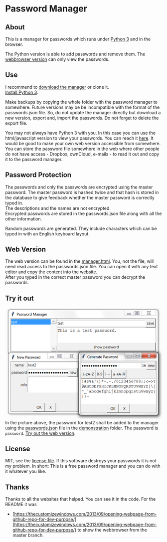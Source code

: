 Password Manager
================

About
-----

This is a manager for passwords which runs under [Python 3](https://www.python.org/downloads/) and in the browser.

The Python version is able to add passwords and remove them. The [webbrowser version](http://rawgit.com/niccokunzmann/PasswordManager/master/manager.html) can only view the passwords.

Use
---

I recommend to [download the manager](https://github.com/niccokunzmann/PasswordManager/archive/master.zip) or clone it.  
[Install Python 3](https://www.python.org/downloads/).  

Make backups by copying the whole folder with the password manager to somewhere.
Future versions may be be incompatible with the format of the passwords.json file. So, do not update the manager directly but download a new version, export and, import the passwords. Do not forget to delete the export file.

You may not always have Python 3 with you. In this case you can use the html/javascript version to view your passwords. You can reach it [here](http://rawgit.com/niccokunzmann/PasswordManager/master/manager.html). It would be good to make your own web version accessible from somewhere.  You can store the password file somewhere in the web where other people do not have access - Dropbox, ownCloud, e-mails - to read it out and copy it to the password manager.

Password Protection
-------------------

The passwords and only the passwords are encrypted using the master password. The master password is hashed twice and that hash is stored in the database to give feedback whether the master password is correctly typed in.  
The descriptions and the names are not encrypted.  
Encrypted passwords are stored in the passwords.json file along with all the other information. 

Random passwords are generated. They include characters which can be typed in with an English keyboard layout.

Web Version
-----------

The web version can be found in the [manager.html](http://rawgit.com/niccokunzmann/PasswordManager/master/manager.html). You, not the file, will need read access to the passwords.json file. You can open it with any text editor and copy the content into the website.  
After you typed in the correct master password you can decrypt the passwords.

Try it out
----------

![](./demonstration/PasswordManager.png)  
In the picture above, the password for test2 shall be added to the manager using the [passwords.json](./demonstration/passwords.json) file in the [demonstration](./demonstration/) folder.
The password is `password`. [Try out the web version](http://rawgit.com/niccokunzmann/PasswordManager/master/manager.html?load=https%3A%2F%2Fraw.githubusercontent.com%2Fniccokunzmann%2FPasswordManager%2Fmaster%2Fdemonstration%2Fpasswords_viewer.js).


License
-------

MIT, see the [license file](./LICENSE). If this software destroys your passwords it is not my problem. In short: This is a free password manager and you can do with it whatever you like.

Thanks
------

Thanks to all the websites that helped. You can see it in the code. For the README it was

- [https://thecustomizewindows.com/2013/09/opening-webpage-from-github-repo-for-dev-purpose/](https://thecustomizewindows.com/2013/09/opening-webpage-from-github-repo-for-dev-purpose/) to show the webbrowser from the master branch.
